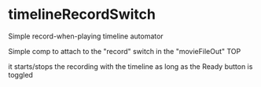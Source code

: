 # timelineRecordSwitch
 Simple record-when-playing timeline automator

Simple comp to attach to the
"record" switch in the "movieFileOut" TOP

it starts/stops the recording
with the timeline as long as the Ready button is toggled
